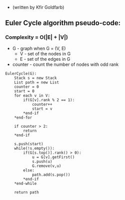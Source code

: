 * (written by Kfir Goldfarb)

## Euler Cycle algorithm pseudo-code:
### Complexity = O(|E| + |V|)

* G - graph when G = (V, E)
    * V - set of the nodes in G
    * E - set of the edges in G
* counter - count the number of nodes with odd rank

```
EulerCycle(G):
    Stack s = new Stack
    List path = new List
    counter = 0
    start = 0
    for each v in V:
        if(G[v].rank % 2 == 1):
            counter++
            start = v
        *end-if
    *end-for
    
    if counter > 2:
        return
    *end-if
    
    s.push(start)
    while(!s.empty()):
        if(G[s.top()].rank() > 0):
            u = G[v].getFirst()
            s.push(u)
            G.remove(v,u)
        else:
            path.add(s.pop())
        *end-if
    *end-while
            
    return path

```
